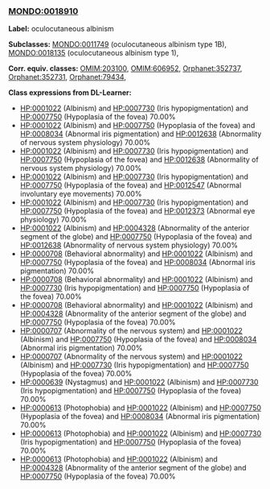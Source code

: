 
### [MONDO:0018910](http://purl.obolibrary.org/obo/MONDO_0018910)
**Label:** oculocutaneous albinism

**Subclasses:** [MONDO:0011749](http://purl.obolibrary.org/obo/MONDO_0011749) (oculocutaneous albinism type 1B), [MONDO:0018135](http://purl.obolibrary.org/obo/MONDO_0018135) (oculocutaneous albinism type 1), 

**Corr. equiv. classes:** [OMIM:203100](http://purl.obolibrary.org/obo/OMIM_203100), [OMIM:606952](http://purl.obolibrary.org/obo/OMIM_606952), [Orphanet:352737](http://www.orpha.net/ORDO/Orphanet_352737), [Orphanet:352731](http://www.orpha.net/ORDO/Orphanet_352731), [Orphanet:79434](http://www.orpha.net/ORDO/Orphanet_79434), 

**Class expressions from DL-Learner:**

- [HP:0001022](http://purl.obolibrary.org/obo/HP_0001022) (Albinism) and [HP:0007730](http://purl.obolibrary.org/obo/HP_0007730) (Iris hypopigmentation) and [HP:0007750](http://purl.obolibrary.org/obo/HP_0007750) (Hypoplasia of the fovea) 70.00%
- [HP:0001022](http://purl.obolibrary.org/obo/HP_0001022) (Albinism) and [HP:0007750](http://purl.obolibrary.org/obo/HP_0007750) (Hypoplasia of the fovea) and [HP:0008034](http://purl.obolibrary.org/obo/HP_0008034) (Abnormal iris pigmentation) and [HP:0012638](http://purl.obolibrary.org/obo/HP_0012638) (Abnormality of nervous system physiology) 70.00%
- [HP:0001022](http://purl.obolibrary.org/obo/HP_0001022) (Albinism) and [HP:0007730](http://purl.obolibrary.org/obo/HP_0007730) (Iris hypopigmentation) and [HP:0007750](http://purl.obolibrary.org/obo/HP_0007750) (Hypoplasia of the fovea) and [HP:0012638](http://purl.obolibrary.org/obo/HP_0012638) (Abnormality of nervous system physiology) 70.00%
- [HP:0001022](http://purl.obolibrary.org/obo/HP_0001022) (Albinism) and [HP:0007730](http://purl.obolibrary.org/obo/HP_0007730) (Iris hypopigmentation) and [HP:0007750](http://purl.obolibrary.org/obo/HP_0007750) (Hypoplasia of the fovea) and [HP:0012547](http://purl.obolibrary.org/obo/HP_0012547) (Abnormal involuntary eye movements) 70.00%
- [HP:0001022](http://purl.obolibrary.org/obo/HP_0001022) (Albinism) and [HP:0007730](http://purl.obolibrary.org/obo/HP_0007730) (Iris hypopigmentation) and [HP:0007750](http://purl.obolibrary.org/obo/HP_0007750) (Hypoplasia of the fovea) and [HP:0012373](http://purl.obolibrary.org/obo/HP_0012373) (Abnormal eye physiology) 70.00%
- [HP:0001022](http://purl.obolibrary.org/obo/HP_0001022) (Albinism) and [HP:0004328](http://purl.obolibrary.org/obo/HP_0004328) (Abnormality of the anterior segment of the globe) and [HP:0007750](http://purl.obolibrary.org/obo/HP_0007750) (Hypoplasia of the fovea) and [HP:0012638](http://purl.obolibrary.org/obo/HP_0012638) (Abnormality of nervous system physiology) 70.00%
- [HP:0000708](http://purl.obolibrary.org/obo/HP_0000708) (Behavioral abnormality) and [HP:0001022](http://purl.obolibrary.org/obo/HP_0001022) (Albinism) and [HP:0007750](http://purl.obolibrary.org/obo/HP_0007750) (Hypoplasia of the fovea) and [HP:0008034](http://purl.obolibrary.org/obo/HP_0008034) (Abnormal iris pigmentation) 70.00%
- [HP:0000708](http://purl.obolibrary.org/obo/HP_0000708) (Behavioral abnormality) and [HP:0001022](http://purl.obolibrary.org/obo/HP_0001022) (Albinism) and [HP:0007730](http://purl.obolibrary.org/obo/HP_0007730) (Iris hypopigmentation) and [HP:0007750](http://purl.obolibrary.org/obo/HP_0007750) (Hypoplasia of the fovea) 70.00%
- [HP:0000708](http://purl.obolibrary.org/obo/HP_0000708) (Behavioral abnormality) and [HP:0001022](http://purl.obolibrary.org/obo/HP_0001022) (Albinism) and [HP:0004328](http://purl.obolibrary.org/obo/HP_0004328) (Abnormality of the anterior segment of the globe) and [HP:0007750](http://purl.obolibrary.org/obo/HP_0007750) (Hypoplasia of the fovea) 70.00%
- [HP:0000707](http://purl.obolibrary.org/obo/HP_0000707) (Abnormality of the nervous system) and [HP:0001022](http://purl.obolibrary.org/obo/HP_0001022) (Albinism) and [HP:0007750](http://purl.obolibrary.org/obo/HP_0007750) (Hypoplasia of the fovea) and [HP:0008034](http://purl.obolibrary.org/obo/HP_0008034) (Abnormal iris pigmentation) 70.00%
- [HP:0000707](http://purl.obolibrary.org/obo/HP_0000707) (Abnormality of the nervous system) and [HP:0001022](http://purl.obolibrary.org/obo/HP_0001022) (Albinism) and [HP:0007730](http://purl.obolibrary.org/obo/HP_0007730) (Iris hypopigmentation) and [HP:0007750](http://purl.obolibrary.org/obo/HP_0007750) (Hypoplasia of the fovea) 70.00%
- [HP:0000639](http://purl.obolibrary.org/obo/HP_0000639) (Nystagmus) and [HP:0001022](http://purl.obolibrary.org/obo/HP_0001022) (Albinism) and [HP:0007730](http://purl.obolibrary.org/obo/HP_0007730) (Iris hypopigmentation) and [HP:0007750](http://purl.obolibrary.org/obo/HP_0007750) (Hypoplasia of the fovea) 70.00%
- [HP:0000613](http://purl.obolibrary.org/obo/HP_0000613) (Photophobia) and [HP:0001022](http://purl.obolibrary.org/obo/HP_0001022) (Albinism) and [HP:0007750](http://purl.obolibrary.org/obo/HP_0007750) (Hypoplasia of the fovea) and [HP:0008034](http://purl.obolibrary.org/obo/HP_0008034) (Abnormal iris pigmentation) 70.00%
- [HP:0000613](http://purl.obolibrary.org/obo/HP_0000613) (Photophobia) and [HP:0001022](http://purl.obolibrary.org/obo/HP_0001022) (Albinism) and [HP:0007730](http://purl.obolibrary.org/obo/HP_0007730) (Iris hypopigmentation) and [HP:0007750](http://purl.obolibrary.org/obo/HP_0007750) (Hypoplasia of the fovea) 70.00%
- [HP:0000613](http://purl.obolibrary.org/obo/HP_0000613) (Photophobia) and [HP:0001022](http://purl.obolibrary.org/obo/HP_0001022) (Albinism) and [HP:0004328](http://purl.obolibrary.org/obo/HP_0004328) (Abnormality of the anterior segment of the globe) and [HP:0007750](http://purl.obolibrary.org/obo/HP_0007750) (Hypoplasia of the fovea) 70.00%


